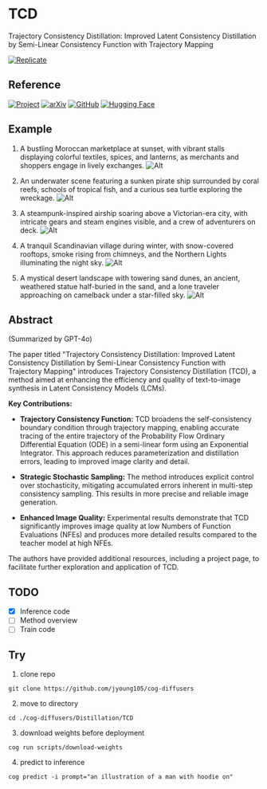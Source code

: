 # TCD

Trajectory Consistency Distillation: Improved Latent Consistency Distillation by Semi-Linear Consistency Function with Trajectory Mapping

[![Replicate](https://replicate.com/jyoung105/tcd-sdxl/badge)](https://replicate.com/jyoung105/tcd-sdxl/)

## Reference

[![Project](https://img.shields.io/badge/Project-8A2BE2)](https://mhh0318.github.io/tcd/)
[![arXiv](https://img.shields.io/badge/arXiv-2402.19159-b31b1b.svg)](https://arxiv.org/abs/2402.19159)
[![GitHub](https://img.shields.io/badge/GitHub-Repo-181717?logo=github)](https://github.com/jabir-zheng/TCD)
[![Hugging Face](https://img.shields.io/badge/🤗%20Huggingface-Model-yellow)](https://huggingface.co/h1t/TCD-SDXL-LoRA)

## Example

1. A bustling Moroccan marketplace at sunset, with vibrant stalls displaying colorful textiles, spices, and lanterns, as merchants and shoppers engage in lively exchanges.
![Alt](../../assets/tcd1.png)

2. An underwater scene featuring a sunken pirate ship surrounded by coral reefs, schools of tropical fish, and a curious sea turtle exploring the wreckage.
![Alt](../../assets/tcd2.png)

3. A steampunk-inspired airship soaring above a Victorian-era city, with intricate gears and steam engines visible, and a crew of adventurers on deck.
![Alt](../../assets/tcd3.png)

4. A tranquil Scandinavian village during winter, with snow-covered rooftops, smoke rising from chimneys, and the Northern Lights illuminating the night sky.
![Alt](../../assets/tcd4.png)

5. A mystical desert landscape with towering sand dunes, an ancient, weathered statue half-buried in the sand, and a lone traveler approaching on camelback under a star-filled sky.
![Alt](../../assets/tcd5.png)

## Abstract

(Summarized by GPT-4o)

The paper titled "Trajectory Consistency Distillation: Improved Latent Consistency Distillation by Semi-Linear Consistency Function with Trajectory Mapping" introduces Trajectory Consistency Distillation (TCD), a method aimed at enhancing the efficiency and quality of text-to-image synthesis in Latent Consistency Models (LCMs).

**Key Contributions:**

* **Trajectory Consistency Function:** TCD broadens the self-consistency boundary condition through trajectory mapping, enabling accurate tracing of the entire trajectory of the Probability Flow Ordinary Differential Equation (ODE) in a semi-linear form using an Exponential Integrator. This approach reduces parameterization and distillation errors, leading to improved image clarity and detail. 

* **Strategic Stochastic Sampling:** The method introduces explicit control over stochasticity, mitigating accumulated errors inherent in multi-step consistency sampling. This results in more precise and reliable image generation. 

* **Enhanced Image Quality:** Experimental results demonstrate that TCD significantly improves image quality at low Numbers of Function Evaluations (NFEs) and produces more detailed results compared to the teacher model at high NFEs. 

The authors have provided additional resources, including a project page, to facilitate further exploration and application of TCD.

## TODO
- [x] Inference code
- [ ] Method overview
- [ ] Train code

## Try

1. clone repo
```
git clone https://github.com/jyoung105/cog-diffusers
```

2. move to directory
```
cd ./cog-diffusers/Distillation/TCD
```

3. download weights before deployment
```
cog run scripts/download-weights
```

4. predict to inference
```
cog predict -i prompt="an illustration of a man with hoodie on"
```